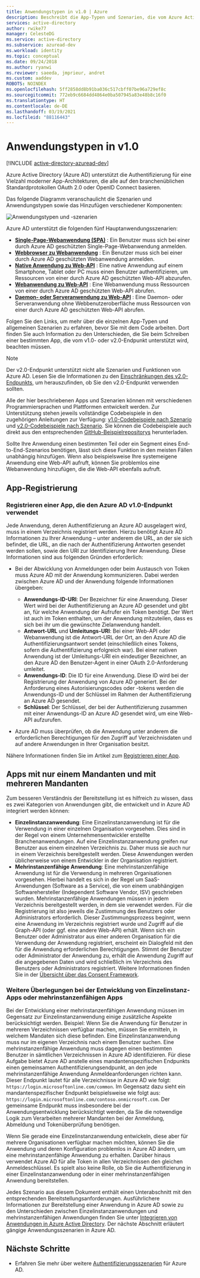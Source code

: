 ```yaml
---
title: Anwendungstypen in v1.0 | Azure
description: Beschreibt die App-Typen und Szenarien, die vom Azure Active Directory v2.0-Endpunkt unterstützt werden.
services: active-directory
author: rwike77
manager: CelesteDG
ms.service: active-directory
ms.subservice: azuread-dev
ms.workload: identity
ms.topic: conceptual
ms.date: 09/24/2018
ms.author: ryanwi
ms.reviewer: saeeda, jmprieur, andret
ms.custom: aaddev
ROBOTS: NOINDEX
ms.openlocfilehash: 5ff2858dd8b91ba036c517cbff07be96a729ef8c
ms.sourcegitcommit: 772eb9c6684dd4864e0ba507945a83e48b8c16f0
ms.translationtype: HT
ms.contentlocale: de-DE
ms.lasthandoff: 03/19/2021
ms.locfileid: "88116443"
---
```

# <a name="application-types-in-v10"></a>Anwendungstypen in v1.0

[!INCLUDE [active-directory-azuread-dev](../../../includes/active-directory-azuread-dev.md)]

Azure Active Directory (Azure AD) unterstützt die Authentifizierung für eine Vielzahl moderner App-Architekturen, die alle auf den branchenüblichen Standardprotokollen OAuth 2.0 oder OpenID Connect basieren.

Das folgende Diagramm veranschaulicht die Szenarien und Anwendungstypen sowie das Hinzufügen verschiedener Komponenten:

![Anwendungstypen und -szenarien](./media/authentication-scenarios/application-types-scenarios.png)

Azure AD unterstützt die folgenden fünf Hauptanwendungsszenarien:

- **[Single-Page-Webanwendung (SPA)](single-page-application.md)** : Ein Benutzer muss sich bei einer durch Azure AD geschützten Single-Page-Webanwendung anmelden.
- **[Webbrowser zu Webanwendung](web-app.md)** : Ein Benutzer muss sich bei einer durch Azure AD geschützten Webanwendung anmelden.
- **[Native Anwendung zu Web-API](native-app.md)** : Eine native Anwendung auf einem Smartphone, Tablet oder PC muss einen Benutzer authentifizieren, um Ressourcen von einer durch Azure AD geschützten Web-API abzurufen.
- **[Webanwendung zu Web-API](web-api.md)** : Eine Webanwendung muss Ressourcen von einer durch Azure AD geschützten Web-API abrufen.
- **[Daemon- oder Serveranwendung zu Web-API](service-to-service.md)** : Eine Daemon- oder Serveranwendung ohne Webbenutzeroberfläche muss Ressourcen von einer durch Azure AD geschützten Web-API abrufen.

Folgen Sie den Links, um mehr über die einzelnen App-Typen und allgemeinen Szenarien zu erfahren, bevor Sie mit dem Code arbeiten. Dort finden Sie auch Information zu den Unterschieden, die Sie beim Schreiben einer bestimmten App, die vom v1.0- oder v2.0-Endpunkt unterstützt wird, beachten müssen.

> [!NOTE]
> Der v2.0-Endpunkt unterstützt nicht alle Szenarien und Funktionen von Azure AD. Lesen Sie die Informationen zu den [Einschränkungen des v2.0-Endpunkts](./azure-ad-endpoint-comparison.md?bc=%2fazure%2factive-directory%2fazuread-dev%2fbreadcrumb%2ftoc.json&toc=%2fazure%2factive-directory%2fazuread-dev%2ftoc.json), um herauszufinden, ob Sie den v2.0-Endpunkt verwenden sollten.

Alle der hier beschriebenen Apps und Szenarien können mit verschiedenen Programmiersprachen und Plattformen entwickelt werden. Zur Unterstützung stehen jeweils vollständige Codebeispiele in den zugehörigen Anleitungen zur Verfügung: [v1.0-Codebeispiele nach Szenario](sample-v1-code.md) und [v2.0-Codebeispiele nach Szenario](../develop/sample-v2-code.md?toc=/azure/active-directory/azuread-dev/toc.json&bc=/azure/active-directory/azuread-dev/breadcrumb/toc.json). Sie können die Codebeispiele auch direkt aus den entsprechenden [GitHub-Beispielrepositorys](https://github.com/Azure-Samples?q=active-directory) herunterladen.

Sollte Ihre Anwendung einen bestimmten Teil oder ein Segment eines End-to-End-Szenarios benötigen, lässt sich diese Funktion in den meisten Fällen unabhängig hinzufügen. Wenn also beispielsweise Ihre systemeigene Anwendung eine Web-API aufruft, können Sie problemlos eine Webanwendung hinzufügen, die die Web-API ebenfalls aufruft.

## <a name="app-registration"></a>App-Registrierung

### <a name="registering-an-app-that-uses-the-azure-ad-v10-endpoint"></a>Registrieren einer App, die den Azure AD v1.0-Endpunkt verwendet

Jede Anwendung, deren Authentifizierung an Azure AD ausgelagert wird, muss in einem Verzeichnis registriert werden. Hierzu benötigt Azure AD Informationen zu Ihrer Anwendung – unter anderem die URL, an der sie sich befindet, die URL, an die nach der Authentifizierung Antworten gesendet werden sollen, sowie den URI zur Identifizierung Ihrer Anwendung. Diese Informationen sind aus folgenden Gründen erforderlich:

* Bei der Abwicklung von Anmeldungen oder beim Austausch von Token muss Azure AD mit der Anwendung kommunizieren. Dabei werden zwischen Azure AD und der Anwendung folgende Informationen übergeben:
  
  * **Anwendungs-ID-URI**: Der Bezeichner für eine Anwendung. Dieser Wert wird bei der Authentifizierung an Azure AD gesendet und gibt an, für welche Anwendung der Aufrufer ein Token benötigt. Der Wert ist auch im Token enthalten, um der Anwendung mitzuteilen, dass es sich bei ihr um die gewünschte Zielanwendung handelt.
  * **Antwort-URL** und **Umleitungs-URI**: Bei einer Web-API oder Webanwendung ist die Antwort-URL der Ort, an den Azure AD die Authentifizierungsantwort sendet (einschließlich eines Tokens, sofern die Authentifizierung erfolgreich war). Bei einer nativen Anwendung ist der Umleitungs-URI ein eindeutiger Bezeichner, an den Azure AD den Benutzer-Agent in einer OAuth 2.0-Anforderung umleitet.
  * **Anwendungs-ID**: Die ID für eine Anwendung. Diese ID wird bei der Registrierung der Anwendung von Azure AD generiert. Bei der Anforderung eines Autorisierungscodes oder -tokens werden die Anwendungs-ID und der Schlüssel im Rahmen der Authentifizierung an Azure AD gesendet.
  * **Schlüssel**: Der Schlüssel, der bei der Authentifizierung zusammen mit einer Anwendungs-ID an Azure AD gesendet wird, um eine Web-API aufzurufen.
* Azure AD muss überprüfen, ob die Anwendung unter anderem die erforderlichen Berechtigungen für den Zugriff auf Verzeichnisdaten und auf andere Anwendungen in Ihrer Organisation besitzt.

Nähere Informationen finden Sie im Artikel zum [Registrieren einer App](../develop/quickstart-register-app.md?toc=/azure/active-directory/azuread-dev/toc.json&bc=/azure/active-directory/azuread-dev/breadcrumb/toc.json).

## <a name="single-tenant-and-multi-tenant-apps"></a>Apps mit nur einem Mandanten und mit mehreren Mandanten

Zum besseren Verständnis der Bereitstellung ist es hilfreich zu wissen, dass es zwei Kategorien von Anwendungen gibt, die entwickelt und in Azure AD integriert werden können:

* **Einzelinstanzanwendung**: Eine Einzelinstanzanwendung ist für die Verwendung in einer einzelnen Organisation vorgesehen. Dies sind in der Regel von einem Unternehmensentwickler erstellte Branchenanwendungen. Auf eine Einzelinstanzanwendung greifen nur Benutzer aus einem einzelnen Verzeichnis zu. Daher muss sie auch nur in einem Verzeichnis bereitgestellt werden. Diese Anwendungen werden üblicherweise von einem Entwickler in der Organisation registriert.
* **Mehrinstanzenfähige Anwendung**: Eine mehrinstanzenfähige Anwendung ist für die Verwendung in mehreren Organisationen vorgesehen. Hierbei handelt es sich in der Regel um SaaS-Anwendungen (Software as a Service), die von einem unabhängigen Softwarehersteller (Independent Software Vendor, ISV) geschrieben wurden. Mehrinstanzenfähige Anwendungen müssen in jedem Verzeichnis bereitgestellt werden, in dem sie verwendet werden. Für die Registrierung ist also jeweils die Zustimmung des Benutzers oder Administrators erforderlich. Dieser Zustimmungsprozess beginnt, wenn eine Anwendung im Verzeichnis registriert wurde und Zugriff auf die Graph-API (oder ggf. eine andere Web-API) erhält. Wenn sich ein Benutzer oder Administrator aus einer anderen Organisation für die Verwendung der Anwendung registriert, erscheint ein Dialogfeld mit den für die Anwendung erforderlichen Berechtigungen. Stimmt der Benutzer oder Administrator der Anwendung zu, erhält die Anwendung Zugriff auf die angegebenen Daten und wird schließlich im Verzeichnis des Benutzers oder Administrators registriert. Weitere Informationen finden Sie in der [Übersicht über das Consent Framework](../develop/consent-framework.md?toc=/azure/active-directory/azuread-dev/toc.json&bc=/azure/active-directory/azuread-dev/breadcrumb/toc.json).

### <a name="additional-considerations-when-developing-single-tenant-or-multi-tenant-apps"></a>Weitere Überlegungen bei der Entwicklung von Einzelinstanz-Apps oder mehrinstanzenfähigen Apps

Bei der Entwicklung einer mehrinstanzenfähigen Anwendung müssen im Gegensatz zur Einzelinstanzanwendung einige zusätzliche Aspekte berücksichtigt werden. Beispiel: Wenn Sie die Anwendung für Benutzer in mehreren Verzeichnissen verfügbar machen, müssen Sie ermitteln, in welchem Mandaten sich diese befinden. Eine Einzelinstanzanwendung muss nur im eigenen Verzeichnis nach einem Benutzer suchen. Eine mehrinstanzenfähige Anwendung muss dagegen einen bestimmten Benutzer in sämtlichen Verzeichnissen in Azure AD identifizieren. Für diese Aufgabe bietet Azure AD anstelle eines mandantenspezifischen Endpunkts einen gemeinsamen Authentifizierungsendpunkt, an den jede mehrinstanzenfähige Anwendung Anmeldeanforderungen richten kann. Dieser Endpunkt lautet für alle Verzeichnisse in Azure AD wie folgt: `https://login.microsoftonline.com/common`. Im Gegensatz dazu sieht ein mandantenspezifischer Endpunkt beispielsweise wie folgt aus: `https://login.microsoftonline.com/contoso.onmicrosoft.com`. Der gemeinsame Endpunkt muss insbesondere bei der Anwendungsentwicklung berücksichtigt werden, da Sie die notwendige Logik zum Verarbeiten mehrerer Mandanten bei der Anmeldung, Abmeldung und Tokenüberprüfung benötigen.

Wenn Sie gerade eine Einzelinstanzanwendung entwickeln, diese aber für mehrere Organisationen verfügbar machen möchten, können Sie die Anwendung und deren Konfiguration problemlos in Azure AD ändern, um eine mehrinstanzenfähige Anwendung zu erhalten. Darüber hinaus verwendet Azure AD für alle Token in allen Verzeichnissen den gleichen Anmeldeschlüssel. Es spielt also keine Rolle, ob Sie die Authentifizierung in einer Einzelinstanzanwendung oder in einer mehrinstanzenfähigen Anwendung bereitstellen.

Jedes Szenario aus diesem Dokument enthält einen Unterabschnitt mit den entsprechenden Bereitstellungsanforderungen. Ausführlichere Informationen zur Bereitstellung einer Anwendung in Azure AD sowie zu den Unterschieden zwischen Einzelinstanzanwendungen und mehrinstanzenfähigen Anwendungen finden Sie unter [Integrieren von Anwendungen in Azure Active Directory](../develop/single-and-multi-tenant-apps.md?toc=/azure/active-directory/azuread-dev/toc.json&bc=/azure/active-directory/azuread-dev/breadcrumb/toc.json). Der nächste Abschnitt erläutert gängige Anwendungsszenarien in Azure AD.

## <a name="next-steps"></a>Nächste Schritte

- Erfahren Sie mehr über weitere [Authentifizierungsszenarien](v1-authentication-scenarios.md) für Azure AD.